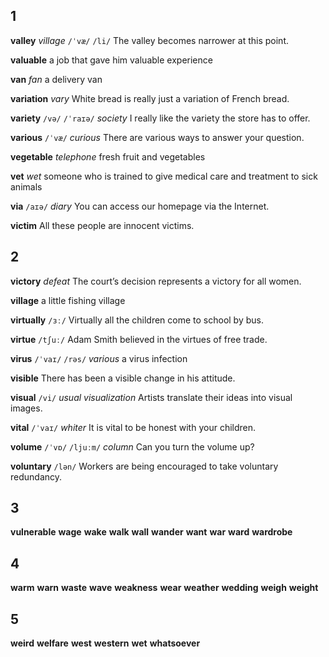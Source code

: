 ## 1
**valley** 
*village*
`/ˈvæ/` `/li/`
The valley becomes narrower at this point.

**valuable** 
a job that gave him valuable experience

**van** 
*fan*
a delivery van

**variation** 
*vary*
White bread is really just a variation of French bread.

**variety** 
`/və/` `/ˈraɪə/`
*society*
I really like the variety the store has to offer.

**various** 
`/ˈvæ/`
*curious*
There are various ways to answer your question.

**vegetable** 
*telephone*
fresh fruit and vegetables

**vet** 
*wet*
someone who is trained to give medical care and treatment to sick animals

**via**
`/aɪə/`
*diary*
You can access our homepage via the Internet.

**victim** 
All these people are innocent victims.

## 2
**victory** 
*defeat*
The court’s decision represents a victory for all women.

**village** 
a little fishing village

**virtually** 
`/ɜː/`
Virtually all the children come to school by bus.

**virtue** 
`/tʃuː/`
Adam Smith believed in the virtues of free trade.

**virus** 
`/ˈvaɪ/` `/rəs/`
*various*
a virus infection

**visible** 
There has been a visible change in his attitude.

**visual** 
`/vi/`
*usual* *visualization*
Artists translate their ideas into visual images.

**vital** 
`/ˈvaɪ/`
*whiter*
It is vital to be honest with your children.

**volume** 
`/ˈvɒ/` `/ljuːm/`
*column*
Can you turn the volume up?

**voluntary** 
`/lən/`
Workers are being encouraged to take voluntary redundancy.

## 3
**vulnerable** 
**wage** 
**wake** 
**walk** 
**wall** 
**wander** 
**want** 
**war** 
**ward** 
**wardrobe** 

## 4
**warm** 
**warn** 
**waste** 
**wave** 
**weakness** 
**wear** 
**weather** 
**wedding** 
**weigh** 
**weight** 

## 5
**weird** 
**welfare** 
**west** 
**western** 
**wet**
**whatsoever** 
